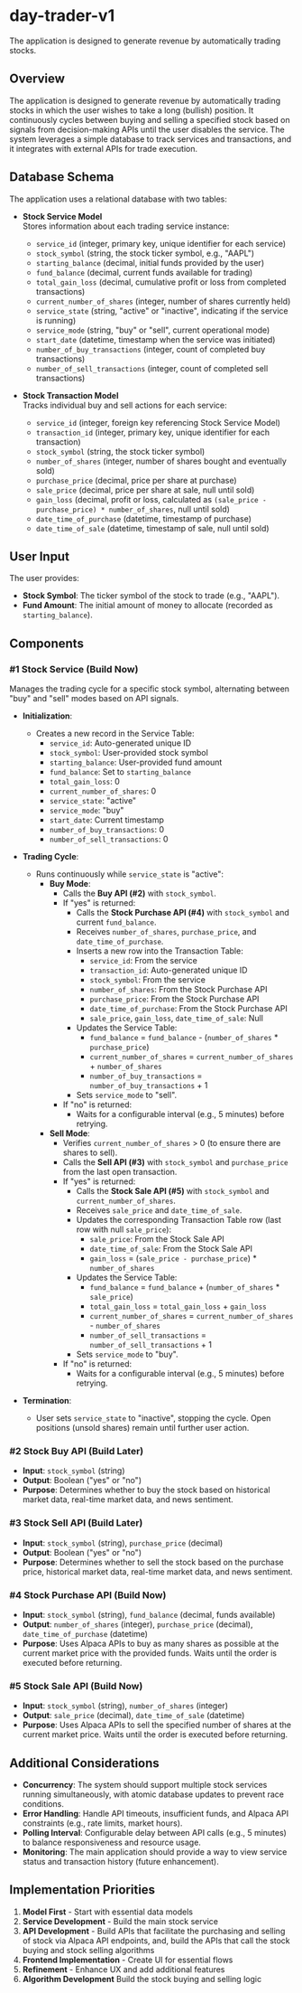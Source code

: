 # day-trader-v1
The application is designed to generate revenue by automatically trading stocks.

## Overview
The application is designed to generate revenue by automatically trading stocks in which the user wishes to take a long (bullish) position. It continuously cycles between buying and selling a specified stock based on signals from decision-making APIs until the user disables the service. The system leverages a simple database to track services and transactions, and it integrates with external APIs for trade execution.

## Database Schema
The application uses a relational database with two tables:

- **Stock Service Model**  
  Stores information about each trading service instance:
  - `service_id` (integer, primary key, unique identifier for each service)
  - `stock_symbol` (string, the stock ticker symbol, e.g., "AAPL")
  - `starting_balance` (decimal, initial funds provided by the user)
  - `fund_balance` (decimal, current funds available for trading)
  - `total_gain_loss` (decimal, cumulative profit or loss from completed transactions)
  - `current_number_of_shares` (integer, number of shares currently held)
  - `service_state` (string, "active" or "inactive", indicating if the service is running)
  - `service_mode` (string, "buy" or "sell", current operational mode)
  - `start_date` (datetime, timestamp when the service was initiated)
  - `number_of_buy_transactions` (integer, count of completed buy transactions)
  - `number_of_sell_transactions` (integer, count of completed sell transactions)

- **Stock Transaction Model**  
  Tracks individual buy and sell actions for each service:
  - `service_id` (integer, foreign key referencing Stock Service Model)
  - `transaction_id` (integer, primary key, unique identifier for each transaction)
  - `stock_symbol` (string, the stock ticker symbol)
  - `number_of_shares` (integer, number of shares bought and eventually sold)
  - `purchase_price` (decimal, price per share at purchase)
  - `sale_price` (decimal, price per share at sale, null until sold)
  - `gain_loss` (decimal, profit or loss, calculated as `(sale_price - purchase_price) * number_of_shares`, null until sold)
  - `date_time_of_purchase` (datetime, timestamp of purchase)
  - `date_time_of_sale` (datetime, timestamp of sale, null until sold)

## User Input
The user provides:
- **Stock Symbol**: The ticker symbol of the stock to trade (e.g., "AAPL").
- **Fund Amount**: The initial amount of money to allocate (recorded as `starting_balance`).

## Components

### #1 Stock Service (Build Now)
Manages the trading cycle for a specific stock symbol, alternating between "buy" and "sell" modes based on API signals.

- **Initialization**:
  - Creates a new record in the Service Table:
    - `service_id`: Auto-generated unique ID
    - `stock_symbol`: User-provided stock symbol
    - `starting_balance`: User-provided fund amount
    - `fund_balance`: Set to `starting_balance`
    - `total_gain_loss`: 0
    - `current_number_of_shares`: 0
    - `service_state`: "active"
    - `service_mode`: "buy"
    - `start_date`: Current timestamp
    - `number_of_buy_transactions`: 0
    - `number_of_sell_transactions`: 0

- **Trading Cycle**:
  - Runs continuously while `service_state` is "active":
    - **Buy Mode**:
      - Calls the **Buy API (#2)** with `stock_symbol`.
      - If "yes" is returned:
        - Calls the **Stock Purchase API (#4)** with `stock_symbol` and current `fund_balance`.
        - Receives `number_of_shares`, `purchase_price`, and `date_time_of_purchase`.
        - Inserts a new row into the Transaction Table:
          - `service_id`: From the service
          - `transaction_id`: Auto-generated unique ID
          - `stock_symbol`: From the service
          - `number_of_shares`: From the Stock Purchase API
          - `purchase_price`: From the Stock Purchase API
          - `date_time_of_purchase`: From the Stock Purchase API
          - `sale_price`, `gain_loss`, `date_time_of_sale`: Null
        - Updates the Service Table:
          - `fund_balance` = `fund_balance` - (`number_of_shares` * `purchase_price`)
          - `current_number_of_shares` = `current_number_of_shares` + `number_of_shares`
          - `number_of_buy_transactions` = `number_of_buy_transactions` + 1
        - Sets `service_mode` to "sell".
      - If "no" is returned:
        - Waits for a configurable interval (e.g., 5 minutes) before retrying.
    - **Sell Mode**:
      - Verifies `current_number_of_shares` > 0 (to ensure there are shares to sell).
      - Calls the **Sell API (#3)** with `stock_symbol` and `purchase_price` from the last open transaction.
      - If "yes" is returned:
        - Calls the **Stock Sale API (#5)** with `stock_symbol` and `current_number_of_shares`.
        - Receives `sale_price` and `date_time_of_sale`.
        - Updates the corresponding Transaction Table row (last row with null `sale_price`):
          - `sale_price`: From the Stock Sale API
          - `date_time_of_sale`: From the Stock Sale API
          - `gain_loss` = (`sale_price - purchase_price`) * `number_of_shares`
        - Updates the Service Table:
          - `fund_balance` = `fund_balance` + (`number_of_shares` * `sale_price`)
          - `total_gain_loss` = `total_gain_loss` + `gain_loss`
          - `current_number_of_shares` = `current_number_of_shares` - `number_of_shares`
          - `number_of_sell_transactions` = `number_of_sell_transactions` + 1
        - Sets `service_mode` to "buy".
      - If "no" is returned:
        - Waits for a configurable interval (e.g., 5 minutes) before retrying.

- **Termination**:
  - User sets `service_state` to "inactive", stopping the cycle. Open positions (unsold shares) remain until further user action.

### #2 Stock Buy API (Build Later)
- **Input**: `stock_symbol` (string)
- **Output**: Boolean ("yes" or "no")
- **Purpose**: Determines whether to buy the stock based on historical market data, real-time market data, and news sentiment.

### #3 Stock Sell API (Build Later)
- **Input**: `stock_symbol` (string), `purchase_price` (decimal)
- **Output**: Boolean ("yes" or "no")
- **Purpose**: Determines whether to sell the stock based on the purchase price, historical market data, real-time market data, and news sentiment.

### #4 Stock Purchase API (Build Now)
- **Input**: `stock_symbol` (string), `fund_balance` (decimal, funds available)
- **Output**: `number_of_shares` (integer), `purchase_price` (decimal), `date_time_of_purchase` (datetime)
- **Purpose**: Uses Alpaca APIs to buy as many shares as possible at the current market price with the provided funds. Waits until the order is executed before returning.

### #5 Stock Sale API (Build Now)
- **Input**: `stock_symbol` (string), `number_of_shares` (integer)
- **Output**: `sale_price` (decimal), `date_time_of_sale` (datetime)
- **Purpose**: Uses Alpaca APIs to sell the specified number of shares at the current market price. Waits until the order is executed before returning.

## Additional Considerations
- **Concurrency**: The system should support multiple stock services running simultaneously, with atomic database updates to prevent race conditions.
- **Error Handling**: Handle API timeouts, insufficient funds, and Alpaca API constraints (e.g., rate limits, market hours).
- **Polling Interval**: Configurable delay between API calls (e.g., 5 minutes) to balance responsiveness and resource usage.
- **Monitoring**: The main application should provide a way to view service status and transaction history (future enhancement).

## Implementation Priorities

1. **Model First** - Start with essential data models
2. **Service Development** - Build the main stock service
3. **API Development** - Build APIs that facilitate the purchasing and selling of stock via Alpaca API endpoints, and, build the APIs that call the stock buying and stock selling algorithms
4. **Frontend Implementation** - Create UI for essential flows
5. **Refinement** - Enhance UX and add additional features
6. **Algorithm Development** Build the stock buying and selling logic 
